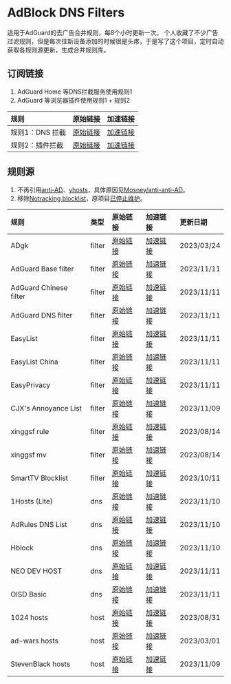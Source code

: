 # AdBlock DNS Filters
适用于AdGuard的去广告合并规则，每8个小时更新一次。
个人收藏了不少广告过滤规则，但是每次往新设备添加的时候很是头疼，于是写了这个项目，定时自动获取各规则源更新，生成合并规则库。
## 订阅链接
1. AdGuard Home 等DNS拦截服务使用规则1
2. AdGuard 等浏览器插件使用规则1 + 规则2

| 规则 | 原始链接 | 加速链接 |
|:-|:-|:-|
| 规则1：DNS 拦截 | [原始链接](https://raw.githubusercontent.com/217heidai/adblockfilters/main/rules/adblockdns.txt) | [加速链接](https://gh-proxy.com/https://raw.githubusercontent.com/217heidai/adblockfilters/main/rules/adblockdns.txt) |
| 规则2：插件拦截 | [原始链接](https://raw.githubusercontent.com/217heidai/adblockfilters/main/rules/adblockfilters.txt) | [加速链接](https://gh-proxy.com/https://raw.githubusercontent.com/217heidai/adblockfilters/main/rules/adblockfilters.txt) |
## 规则源
1. 不再引用[anti-AD](https://anti-ad.net/adguard.txt)、[yhosts](https://raw.githubusercontent.com/VeleSila/yhosts/master/hosts.txt)，具体原因见[Mosney/anti-anti-AD](https://github.com/Mosney/anti-anti-AD)。
2. 移除[Notracking blocklist](https://raw.githubusercontent.com/notracking/hosts-blocklists/master/adblock/adblock.txt)，原项目[已停止维护](https://github.com/notracking/hosts-blocklists/issues/900)。

| 规则 | 类型 | 原始链接 | 加速链接 | 更新日期 |
|:-|:-|:-|:-|:-|
| ADgk | filter | [原始链接](https://raw.githubusercontent.com/banbendalao/ADgk/master/ADgk.txt) | [加速链接](https://gh-proxy.com/https://raw.githubusercontent.com/217heidai/adblockfilters/main/rules/ADgk.txt) | 2023/03/24 |
| AdGuard Base filter | filter | [原始链接](https://raw.githubusercontent.com/AdguardTeam/FiltersRegistry/master/filters/filter_2_Base/filter.txt) | [加速链接](https://gh-proxy.com/https://raw.githubusercontent.com/217heidai/adblockfilters/main/rules/AdGuard_Base_filter.txt) | 2023/11/11 |
| AdGuard Chinese filter | filter | [原始链接](https://raw.githubusercontent.com/AdguardTeam/FiltersRegistry/master/filters/filter_224_Chinese/filter.txt) | [加速链接](https://gh-proxy.com/https://raw.githubusercontent.com/217heidai/adblockfilters/main/rules/AdGuard_Chinese_filter.txt) | 2023/11/11 |
| AdGuard DNS filter | filter | [原始链接](https://adguardteam.github.io/AdGuardSDNSFilter/Filters/filter.txt) | [加速链接](https://gh-proxy.com/https://raw.githubusercontent.com/217heidai/adblockfilters/main/rules/AdGuard_DNS_filter.txt) | 2023/11/11 |
| EasyList | filter | [原始链接](https://easylist-downloads.adblockplus.org/easylist.txt) | [加速链接](https://gh-proxy.com/https://raw.githubusercontent.com/217heidai/adblockfilters/main/rules/EasyList.txt) | 2023/11/11 |
| EasyList China | filter | [原始链接](https://easylist-downloads.adblockplus.org/easylistchina.txt) | [加速链接](https://gh-proxy.com/https://raw.githubusercontent.com/217heidai/adblockfilters/main/rules/EasyList_China.txt) | 2023/11/11 |
| EasyPrivacy | filter | [原始链接](https://easylist-downloads.adblockplus.org/easyprivacy.txt) | [加速链接](https://gh-proxy.com/https://raw.githubusercontent.com/217heidai/adblockfilters/main/rules/EasyPrivacy.txt) | 2023/11/11 |
| CJX's Annoyance List | filter | [原始链接](https://raw.githubusercontent.com/cjx82630/cjxlist/master/cjx-annoyance.txt) | [加速链接](https://gh-proxy.com/https://raw.githubusercontent.com/217heidai/adblockfilters/main/rules/CJX's_Annoyance_List.txt) | 2023/11/09 |
| xinggsf rule | filter | [原始链接](https://raw.githubusercontent.com/xinggsf/Adblock-Plus-Rule/master/rule.txt) | [加速链接](https://gh-proxy.com/https://raw.githubusercontent.com/217heidai/adblockfilters/main/rules/xinggsf_rule.txt) | 2023/08/14 |
| xinggsf mv | filter | [原始链接](https://raw.githubusercontent.com/xinggsf/Adblock-Plus-Rule/master/mv.txt) | [加速链接](https://gh-proxy.com/https://raw.githubusercontent.com/217heidai/adblockfilters/main/rules/xinggsf_mv.txt) | 2023/08/14 |
| SmartTV Blocklist | filter | [原始链接](https://raw.githubusercontent.com/Perflyst/PiHoleBlocklist/master/SmartTV-AGH.txt) | [加速链接](https://gh-proxy.com/https://raw.githubusercontent.com/217heidai/adblockfilters/main/rules/SmartTV_Blocklist.txt) | 2023/10/11 |
| 1Hosts (Lite) | dns | [原始链接](https://raw.githubusercontent.com/badmojr/1Hosts/master/Lite/adblock.txt) | [加速链接](https://gh-proxy.com/https://raw.githubusercontent.com/217heidai/adblockfilters/main/rules/1Hosts_(Lite).txt) | 2023/11/10 |
| AdRules DNS List | dns | [原始链接](https://raw.githubusercontent.com/Cats-Team/AdRules/main/dns.txt) | [加速链接](https://gh-proxy.com/https://raw.githubusercontent.com/217heidai/adblockfilters/main/rules/AdRules_DNS_List.txt) | 2023/11/10 |
| Hblock | dns | [原始链接](https://hblock.molinero.dev/hosts_adblock.txt) | [加速链接](https://gh-proxy.com/https://raw.githubusercontent.com/217heidai/adblockfilters/main/rules/Hblock.txt) | 2023/11/10 |
| NEO DEV HOST | dns | [原始链接](https://raw.githubusercontent.com/neodevpro/neodevhost/master/lite_adblocker) | [加速链接](https://gh-proxy.com/https://raw.githubusercontent.com/217heidai/adblockfilters/main/rules/NEO_DEV_HOST.txt) | 2023/11/11 |
| OISD Basic | dns | [原始链接](https://abp.oisd.nl/basic/) | [加速链接](https://gh-proxy.com/https://raw.githubusercontent.com/217heidai/adblockfilters/main/rules/OISD_Basic.txt) | 2023/11/11 |
| 1024 hosts | host | [原始链接](https://raw.githubusercontent.com/Goooler/1024_hosts/master/hosts) | [加速链接](https://gh-proxy.com/https://raw.githubusercontent.com/217heidai/adblockfilters/main/rules/1024_hosts.txt) | 2023/08/31 |
| ad-wars hosts | host | [原始链接](https://raw.githubusercontent.com/jdlingyu/ad-wars/master/hosts) | [加速链接](https://gh-proxy.com/https://raw.githubusercontent.com/217heidai/adblockfilters/main/rules/ad-wars_hosts.txt) | 2023/03/01 |
| StevenBlack hosts | host | [原始链接](https://raw.githubusercontent.com/StevenBlack/hosts/master/hosts) | [加速链接](https://gh-proxy.com/https://raw.githubusercontent.com/217heidai/adblockfilters/main/rules/StevenBlack_hosts.txt) | 2023/11/09 |
